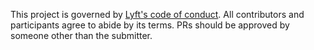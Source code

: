 This project is governed by [Lyft's code of conduct](https://github.com/lyft/code-of-conduct).
All contributors and participants agree to abide by its terms.  PRs should be approved by someone other than the submitter.
